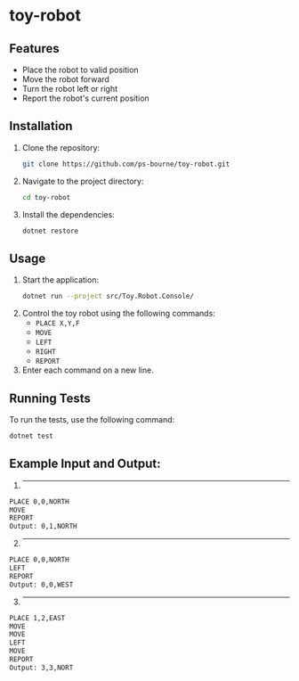 # toy-robot
## Features

- Place the robot to valid position
- Move the robot forward
- Turn the robot left or right
- Report the robot's current position

## Installation

1. Clone the repository:
    ```sh
    git clone https://github.com/ps-bourne/toy-robot.git
    ```
2. Navigate to the project directory:
    ```sh
    cd toy-robot
    ```
3. Install the dependencies:
    ```sh
    dotnet restore
    ```

## Usage
1. Start the application:
    ```sh
    dotnet run --project src/Toy.Robot.Console/
    ```
2. Control the toy robot using the following commands:
    - `PLACE X,Y,F`
    - `MOVE`
    - `LEFT`
    - `RIGHT`
    - `REPORT`
3. Enter each command on a new line.

## Running Tests

To run the tests, use the following command:
```sh
dotnet test
```

## Example Input and Output:
1. ----------------
```sh
PLACE 0,0,NORTH
MOVE
REPORT
Output: 0,1,NORTH
```
2. ----------------
```sh
PLACE 0,0,NORTH
LEFT
REPORT
Output: 0,0,WEST
```
3. ----------------
```sh
PLACE 1,2,EAST
MOVE
MOVE
LEFT
MOVE
REPORT
Output: 3,3,NORT
```